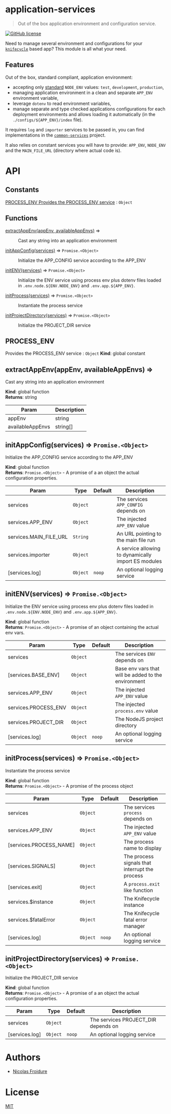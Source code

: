[//]: # ( )
[//]: # (This file is automatically generated by a `metapak`)
[//]: # (module. Do not change it  except between the)
[//]: # (`content:start/end` flags, your changes would)
[//]: # (be overridden.)
[//]: # ( )
# application-services
> Out of the box application environment and configuration service.

[![GitHub license](https://img.shields.io/badge/license-MIT-blue.svg)](https://github.com/nfroidure/application-services/blob/main/LICENSE)


[//]: # (::contents:start)

Need to manage several environment and configurations for your
[`knifecycle`](https://github.com/nfroidure/knifecycle) based app? This module
is all what your need.

## Features

Out of the box, standard compliant, application environment:

- accepting only
  [standard](https://koistya.medium.com/demystifying-node-env-var-b25ed43c9af)
  `NODE_ENV` values: `test`, `development`, `production`,
- managing application environment in a clean and separate `APP_ENV` environment
  variable,
- leverage `dotenv` to read environment variables,
- manage separate and type checked applications configurations for each
  deployment environments and allows loading it automatically (in the
  `./configs/${APP_ENV}/index` file).

It requires `log` and `importer` services to be passed in, you can find
implementations in the
[`common-services`](https://github.com/nfroidure/common-services) project.

It also relies on constant services you will have to provide: `APP_ENV`,
`NODE_ENV` and the `MAIN_FILE_URL` (directory where actual code is).

[//]: # (::contents:end)

# API
## Constants

<dl>
<dt><a href="#PROCESS_ENV
Provides the PROCESS_ENV service">PROCESS_ENV
Provides the PROCESS_ENV service</a> : <code>Object</code></dt>
<dd></dd>
</dl>

## Functions

<dl>
<dt><a href="#extractAppEnv">extractAppEnv(appEnv, availableAppEnvs)</a> ⇒</dt>
<dd><p>Cast any string into an application environment</p>
</dd>
<dt><a href="#initAppConfig">initAppConfig(services)</a> ⇒ <code>Promise.&lt;Object&gt;</code></dt>
<dd><p>Initialize the APP_CONFIG service according to the APP_ENV</p>
</dd>
<dt><a href="#initENV">initENV(services)</a> ⇒ <code>Promise.&lt;Object&gt;</code></dt>
<dd><p>Initialize the ENV service using process env plus dotenv files
 loaded in <code>.env.node.${ENV.NODE_ENV}</code> and <code>.env.app.${APP_ENV}</code>.</p>
</dd>
<dt><a href="#initProcess">initProcess(services)</a> ⇒ <code>Promise.&lt;Object&gt;</code></dt>
<dd><p>Instantiate the process service</p>
</dd>
<dt><a href="#initProjectDirectory">initProjectDirectory(services)</a> ⇒ <code>Promise.&lt;Object&gt;</code></dt>
<dd><p>Initialize the PROJECT_DIR service</p>
</dd>
</dl>

<a name="PROCESS_ENV
Provides the PROCESS_ENV service"></a>

## PROCESS\_ENV
Provides the PROCESS\_ENV service : <code>Object</code>
**Kind**: global constant  
<a name="extractAppEnv"></a>

## extractAppEnv(appEnv, availableAppEnvs) ⇒
Cast any string into an application environment

**Kind**: global function  
**Returns**: string  

| Param | Description |
| --- | --- |
| appEnv | string |
| availableAppEnvs | string[] |

<a name="initAppConfig"></a>

## initAppConfig(services) ⇒ <code>Promise.&lt;Object&gt;</code>
Initialize the APP_CONFIG service according to the APP_ENV

**Kind**: global function  
**Returns**: <code>Promise.&lt;Object&gt;</code> - A promise of a an object the actual configuration properties.  

| Param | Type | Default | Description |
| --- | --- | --- | --- |
| services | <code>Object</code> |  | The services `APP_CONFIG` depends on |
| services.APP_ENV | <code>Object</code> |  | The injected `APP_ENV` value |
| services.MAIN_FILE_URL | <code>String</code> |  | An URL pointing to the main file run |
| services.importer | <code>Object</code> |  | A service allowing to dynamically import ES modules |
| [services.log] | <code>Object</code> | <code>noop</code> | An optional logging service |

<a name="initENV"></a>

## initENV(services) ⇒ <code>Promise.&lt;Object&gt;</code>
Initialize the ENV service using process env plus dotenv files
 loaded in `.env.node.${ENV.NODE_ENV}` and `.env.app.${APP_ENV}`.

**Kind**: global function  
**Returns**: <code>Promise.&lt;Object&gt;</code> - A promise of an object containing the actual env vars.  

| Param | Type | Default | Description |
| --- | --- | --- | --- |
| services | <code>Object</code> |  | The services `ENV` depends on |
| [services.BASE_ENV] | <code>Object</code> |  | Base env vars that will be added to the environment |
| services.APP_ENV | <code>Object</code> |  | The injected `APP_ENV` value |
| services.PROCESS_ENV | <code>Object</code> |  | The injected `process.env` value |
| services.PROJECT_DIR | <code>Object</code> |  | The NodeJS project directory |
| [services.log] | <code>Object</code> | <code>noop</code> | An optional logging service |

<a name="initProcess"></a>

## initProcess(services) ⇒ <code>Promise.&lt;Object&gt;</code>
Instantiate the process service

**Kind**: global function  
**Returns**: <code>Promise.&lt;Object&gt;</code> - A promise of the process object  

| Param | Type | Default | Description |
| --- | --- | --- | --- |
| services | <code>Object</code> |  | The services `process` depends on |
| services.APP_ENV | <code>Object</code> |  | The injected `APP_ENV` value |
| [services.PROCESS_NAME] | <code>Object</code> |  | The process name to display |
| [services.SIGNALS] | <code>Object</code> |  | The process signals that interrupt the process |
| [services.exit] | <code>Object</code> |  | A `process.exit` like function |
| services.$instance | <code>Object</code> |  | The Knifecycle instance |
| services.$fatalError | <code>Object</code> |  | The Knifecycle fatal error manager |
| [services.log] | <code>Object</code> | <code>noop</code> | An optional logging service |

<a name="initProjectDirectory"></a>

## initProjectDirectory(services) ⇒ <code>Promise.&lt;Object&gt;</code>
Initialize the PROJECT_DIR service

**Kind**: global function  
**Returns**: <code>Promise.&lt;Object&gt;</code> - A promise of a an object the actual configuration properties.  

| Param | Type | Default | Description |
| --- | --- | --- | --- |
| services | <code>Object</code> |  | The services PROJECT_DIR depends on |
| [services.log] | <code>Object</code> | <code>noop</code> | An optional logging service |


# Authors
- [Nicolas Froidure](http://insertafter.com/en/index.html)

# License
[MIT](https://github.com/nfroidure/application-services/blob/main/LICENSE)
